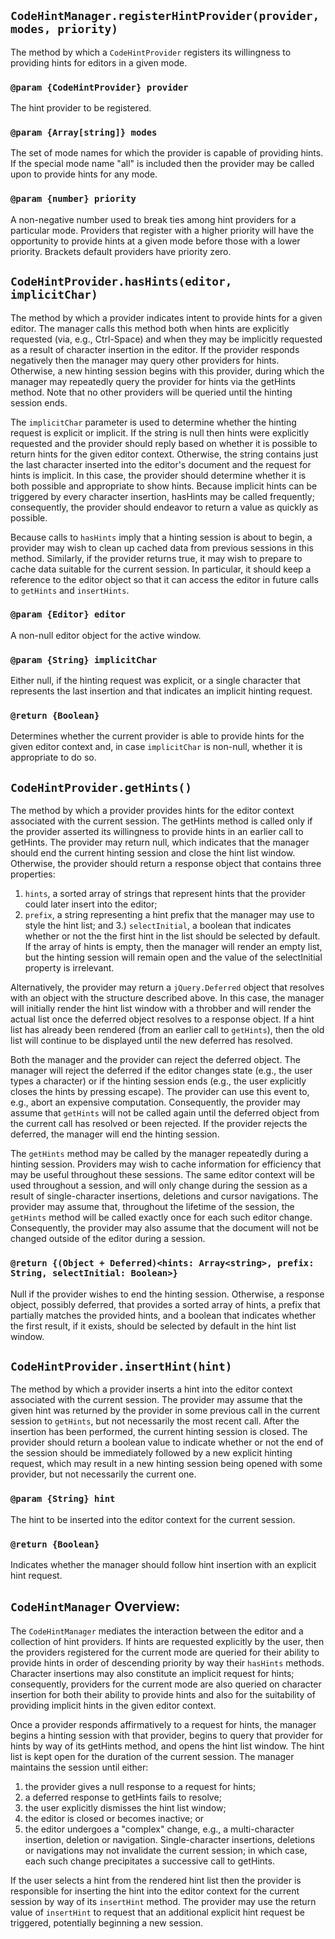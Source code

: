 ## `CodeHintManager.registerHintProvider(provider, modes, priority)`

The method by which a `CodeHintProvider` registers its willingness to providing hints for editors in a given mode.

### `@param {CodeHintProvider} provider`
The hint provider to be registered. 

### `@param {Array[string]} modes`
The set of mode names for which the provider is capable of providing hints. If the special mode name "all" is included then the provider may be called upon to provide hints for any mode.

### `@param {number} priority`
A non-negative number used to break ties among hint providers for a particular mode. Providers that register with a higher priority will have the opportunity to provide hints at a given mode before those with a lower priority. Brackets default providers have priority zero.

## `CodeHintProvider.hasHints(editor, implicitChar)`

The method by which a provider indicates intent to provide hints for a given editor. The manager calls this method both when hints are explicitly requested (via, e.g., Ctrl-Space) and when they may be implicitly requested as a result of character insertion in the editor. If the provider responds negatively then the manager may query other providers for hints. Otherwise, a new hinting session begins with this provider, during which the manager may repeatedly query the provider for hints via the getHints method. Note that no other providers will be queried until the hinting session ends. 

The `implicitChar` parameter is used to determine whether the hinting request is explicit or implicit. If the string is null then hints were explicitly requested and the provider should reply based on whether it is possible to return hints for the given editor context. Otherwise, the string contains just the last character inserted into the editor's document and the request for hints is implicit. In this case, the provider should determine whether it is both possible and appropriate to show hints. Because implicit hints can be triggered by every character insertion, hasHints may be called frequently; consequently, the provider should endeavor to return a value as quickly as possible. 

Because calls to `hasHints` imply that a hinting session is about to begin, a provider may wish to clean up cached data from previous sessions in this method. Similarly, if the provider returns true, it may wish to prepare to cache data suitable for the current session. In particular, it should keep a reference to the editor object so that it can access the editor in future calls to `getHints` and `insertHints`.

### `@param {Editor} editor`
A non-null editor object for the active window. 

### `@param {String} implicitChar`
Either null, if the hinting request was explicit, or a single character that represents the last insertion and that indicates an implicit hinting request. 

### `@return {Boolean}`
Determines whether the current provider is able to provide hints for the given editor context and, in case `implicitChar` is non-null, whether it is appropriate to do so. 

## `CodeHintProvider.getHints()`

The method by which a provider provides hints for the editor context associated with the current session. The getHints method is called only if the provider asserted its willingness to provide hints in an earlier call to getHints. The provider may return null, which indicates that the manager should end the current hinting session and close the hint list window. Otherwise, the provider should return a response object that contains three properties: 
 1. `hints`, a sorted array of strings that represent hints that the provider could later insert into the editor; 
 2. `prefix`, a string representing a hint prefix that the manager may use to style the hint list; and 
 3.) `selectInitial`, a boolean that indicates whether or not the the first hint in the list should be selected by default. 
If the array of hints is empty, then the manager will render an empty list, but the hinting session will remain open and the value of the selectInitial property is irrelevant. 

Alternatively, the provider may return a `jQuery.Deferred` object that resolves with an object with the structure described above. In this case, the manager will initially render the hint list window with a throbber and will render the actual list once the deferred object resolves to a response object. If a hint list has already been rendered (from an earlier call to `getHints`), then the old list will continue to be displayed until the new deferred has resolved. 

Both the manager and the provider can reject the deferred object. The manager will reject the deferred if the editor changes state (e.g., the user types a character) or if the hinting session ends (e.g., the user explicitly closes the hints by pressing escape). The provider can use this event to, e.g., abort an expensive computation. Consequently, the provider may assume that `getHints` will not be called again until the deferred object from the current call has resolved or been rejected. If the provider rejects the deferred, the manager will end the hinting session.

The `getHints` method may be called by the manager repeatedly during a hinting session. Providers may wish to cache information for efficiency that may be useful throughout these sessions. The same editor context will be used throughout a session, and will only change during the session as a result of single-character insertions, deletions and cursor navigations. The provider may assume that, throughout the lifetime of the session, the `getHints` method will be called exactly once for each such editor change. Consequently, the provider may also assume that the document will not be changed outside of the editor during a session. 

### `@return {(Object + Deferred)<hints: Array<string>, prefix: String, selectInitial: Boolean>}`

Null if the provider wishes to end the hinting session. Otherwise, a response object, possibly deferred, that provides a sorted array of hints, a prefix that partially matches the provided hints, and a boolean that indicates whether the first result, if it exists, should be selected by default in the hint list window.  

## `CodeHintProvider.insertHint(hint)`

The method by which a provider inserts a hint into the editor context associated with the current session. The provider may assume that the given hint was returned by the provider in some previous call in the current session to `getHints`, but not necessarily the most recent call. After the insertion has been performed, the current hinting session is closed. The provider should return a boolean value to indicate whether or not the end of the session should be immediately followed by a new explicit hinting request, which may result in a new hinting session being opened with some provider, but not necessarily the current one. 

### `@param {String} hint`
The hint to be inserted into the editor context for the current session. 

### `@return {Boolean}`
Indicates whether the manager should follow hint insertion with an explicit hint request. 

## `CodeHintManager` Overview: 

The `CodeHintManager` mediates the interaction between the editor and a collection of hint providers. If hints are requested explicitly by the user, then the providers registered for the current mode are queried for their ability to provide hints in order of descending priority by way their `hasHints` methods. Character insertions may also constitute an implicit request for hints; consequently, providers for the current mode are also queried on character insertion for both their ability to provide hints and also for the suitability of providing implicit hints in the given editor context. 

Once a provider responds affirmatively to a request for hints, the manager begins a hinting session with that provider, begins to query that provider for hints by way of its getHints method, and opens the hint list window. The hint list is kept open for the duration of the current session. The manager maintains the session until either:
 1. the provider gives a null response to a request for hints; 
 2. a deferred response to getHints fails to resolve; 
 3. the user explicitly dismisses the hint list window; 
 4. the editor is closed or becomes inactive; or 
 5. the editor undergoes a "complex" change, e.g., a multi-character insertion, deletion or navigation. 
Single-character insertions, deletions or navigations may not invalidate the current session; in which case, each such change precipitates a successive call to getHints. 

If the user selects a hint from the rendered hint list then the provider is responsible for inserting the hint into the editor context for the current session by way of its `insertHint` method. The provider may use the return value of `insertHint` to request that an additional explicit hint request be triggered, potentially beginning a new session. 
